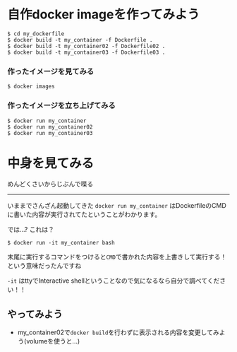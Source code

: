 # 自作docker imageを作ってみよう

~~~
$ cd my_dockerfile
$ docker build -t my_container -f Dockerfile .
$ docker build -t my_container02 -f Dockerfile02 .
$ docker build -t my_container03 -f Dockerfile03 .
~~~

### 作ったイメージを見てみる

~~~
$ docker images
~~~

### 作ったイメージを立ち上げてみる

~~~
$ docker run my_container
$ docker run my_container02
$ docker run my_container03
~~~

# 中身を見てみる

めんどくさいからじぶんで喋る

- - -


いままでさんざん起動してきた
`docker run my_container` はDockerfileのCMDに書いた内容が実行されてたということがわかります。

では...? 
これは？

`$ docker run -it my_container bash`

末尾に実行するコマンドをつけると`CMD`で書かれた内容を上書きして実行する！
という意味だったんですね

`-it` はttyでInteractive shellということなので気になるなら自分で調べてください！！

## やってみよう

* my_container02で`docker build`を行わずに表示される内容を変更してみよう(volumeを使うと...)

